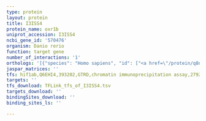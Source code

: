 ```yaml
---
type: protein
layout: protein
title: I3ISS4
protein_name: oxr1b
uniprot_accession: I3ISS4
ncbi_gene_id: '570476'
organism: Danio rerio
function: target gene
number_of_interactions: '1'
orthologs: '[{"species": "Homo sapiens", "id": ["<a href=\"/protein/q8n573\">Q8N573</a>"]}, {"species": "Mus musculus", "id": ["<a href=\"/protein/q4kmm3\">Q4KMM3</a>"]}, {"species": "Rattus norvegicus", "id": ["A0A0G2K7Y2"]}, {"species": "Drosophila melanogaster", "id": ["B7Z0T3"]}, {"species": "Caenorhabditis elegans", "id": ["<a href=\"/protein/h2l003\">H2L003</a>"]}]'
jaspar_matrices: ''
tfs: hif1ab,Q6EHI4,393202,GTRD,chromatin immunoprecipitation assay,27924024%5Buid%5D,No
targets: ''
tfs_download: TFLink_tfs_of_I3ISS4.tsv
targets_download: ''
bindingSites_download: ''
binding_sites_ls: ''

---
```

